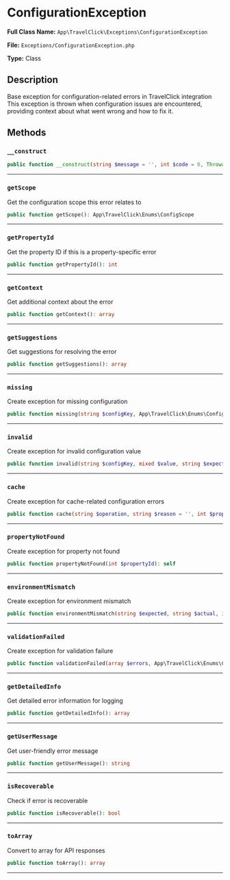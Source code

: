 # ConfigurationException

**Full Class Name:** `App\TravelClick\Exceptions\ConfigurationException`

**File:** `Exceptions/ConfigurationException.php`

**Type:** Class

## Description

Base exception for configuration-related errors in TravelClick integration
This exception is thrown when configuration issues are encountered,
providing context about what went wrong and how to fix it.

## Methods

### `__construct`

```php
public function __construct(string $message = '', int $code = 0, Throwable|null $previous = null, App\TravelClick\Enums\ConfigScope $scope = \App\TravelClick\Enums\ConfigScope::ALL, int $propertyId = null, array $context = [], array $suggestions = [])
```

---

### `getScope`

Get the configuration scope this error relates to

```php
public function getScope(): App\TravelClick\Enums\ConfigScope
```

---

### `getPropertyId`

Get the property ID if this is a property-specific error

```php
public function getPropertyId(): int
```

---

### `getContext`

Get additional context about the error

```php
public function getContext(): array
```

---

### `getSuggestions`

Get suggestions for resolving the error

```php
public function getSuggestions(): array
```

---

### `missing`

Create exception for missing configuration

```php
public function missing(string $configKey, App\TravelClick\Enums\ConfigScope $scope = \App\TravelClick\Enums\ConfigScope::ALL, int $propertyId = null): self
```

---

### `invalid`

Create exception for invalid configuration value

```php
public function invalid(string $configKey, mixed $value, string $expectedType = null, App\TravelClick\Enums\ConfigScope $scope = \App\TravelClick\Enums\ConfigScope::ALL, int $propertyId = null): self
```

---

### `cache`

Create exception for cache-related configuration errors

```php
public function cache(string $operation, string $reason = '', int $propertyId = null): self
```

---

### `propertyNotFound`

Create exception for property not found

```php
public function propertyNotFound(int $propertyId): self
```

---

### `environmentMismatch`

Create exception for environment mismatch

```php
public function environmentMismatch(string $expected, string $actual, int $propertyId = null): self
```

---

### `validationFailed`

Create exception for validation failure

```php
public function validationFailed(array $errors, App\TravelClick\Enums\ConfigScope $scope = \App\TravelClick\Enums\ConfigScope::ALL, int $propertyId = null): self
```

---

### `getDetailedInfo`

Get detailed error information for logging

```php
public function getDetailedInfo(): array
```

---

### `getUserMessage`

Get user-friendly error message

```php
public function getUserMessage(): string
```

---

### `isRecoverable`

Check if error is recoverable

```php
public function isRecoverable(): bool
```

---

### `toArray`

Convert to array for API responses

```php
public function toArray(): array
```

---

